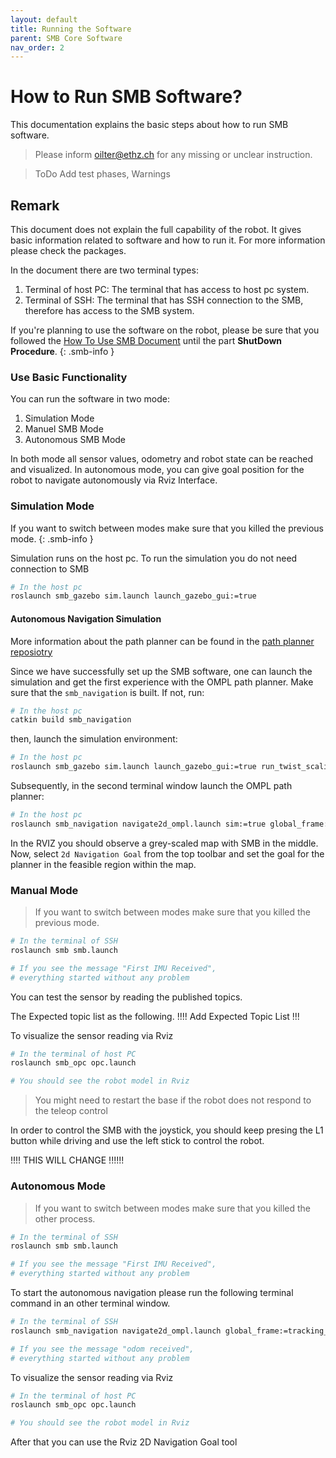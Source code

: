 ```yaml
---
layout: default
title: Running the Software
parent: SMB Core Software
nav_order: 2
---
```


# How to Run SMB Software? 
This documentation explains the basic steps about how to run SMB software. 

> Please inform oilter@ethz.ch for any missing or unclear instruction.

> ToDo Add test phases, Warnings

## Remark
This document does not explain the full capability of the robot. It gives basic information related to software and how to run it. For more information please check the packages. 

In the document there are two terminal types:
1. Terminal of host PC: The terminal that has access to host pc system.
2. Terminal of SSH: The terminal that has SSH connection to the SMB, therefore has access to the SMB system.

If you're planning to use the software on the robot, please be sure that you followed the [How To Use SMB Document](HowToUseSMB.md) until the part **ShutDown Procedure**.
{: .smb-info }

### Use Basic Functionality

You can run the software in two mode: 
1. Simulation Mode 
2. Manuel SMB Mode
3. Autonomous SMB Mode

In both mode all sensor values, odometry and robot state can be reached and visualized. In autonomous mode, you can give goal position for the robot to navigate autonomously via Rviz Interface. 

### Simulation Mode
If you want to switch between modes make sure that you killed the previous mode. {: .smb-info }

Simulation runs on the host pc. To run the simulation you do not need connection to SMB

```bash
# In the host pc
roslaunch smb_gazebo sim.launch launch_gazebo_gui:=true

```

#### Autonomous Navigation Simulation 

More information about the path planner can be found in the [path planner reposiotry](https://github.com/VIS4ROB-lab/smb_path_planner)

Since we have successfully set up the SMB software, one can launch the simulation and get the first experience with the OMPL path planner.
Make sure that the `smb_navigation` is built. If not, run:
```bash
# In the host pc
catkin build smb_navigation
```
then, launch the simulation environment:
```bash
# In the host pc
roslaunch smb_gazebo sim.launch launch_gazebo_gui:=true run_twist_scaling_node:=true
```
Subsequently, in the second terminal window launch the OMPL path planner:
```bash
# In the host pc
roslaunch smb_navigation navigate2d_ompl.launch sim:=true global_frame:=tracking_camera_odom robot_base_frame:=base_link
```
In the RVIZ you should observe a grey-scaled map with SMB in the middle. Now, select `2d Navigation Goal` from the top toolbar and set the goal for the planner in the feasible region within the map.



### Manual Mode
>If you want to switch between modes make sure that you killed the previous mode. 


```bash
# In the terminal of SSH
roslaunch smb smb.launch

# If you see the message "First IMU Received", 
# everything started without any problem
```

You can test the sensor by reading the published topics.

The Expected topic list as the following.
!!!! Add Expected Topic List !!! 

To visualize the sensor reading via Rviz
```bash
# In the terminal of host PC
roslaunch smb_opc opc.launch

# You should see the robot model in Rviz
```

> You might need to restart the base if the robot does not respond to the teleop control

In order to control the SMB with the joystick, you should keep presing the L1 button while driving and use the left stick to control the robot.

!!!! THIS WILL CHANGE !!!!!! 



### Autonomous Mode
>If you want to switch between modes make sure that you killed the other process. 

```bash
# In the terminal of SSH
roslaunch smb smb.launch

# If you see the message "First IMU Received", 
# everything started without any problem
```

To start the autonomous navigation please run the following terminal command in an other terminal window.
```bash
# In the terminal of SSH
roslaunch smb_navigation navigate2d_ompl.launch global_frame:=tracking_camera_odom robot_base_frame:=base_link

# If you see the message "odom received", 
# everything started without any problem
```

To visualize the sensor reading via Rviz
```bash
# In the terminal of host PC
roslaunch smb_opc opc.launch

# You should see the robot model in Rviz
```

After that you can use the Rviz 2D Navigation Goal tool 
